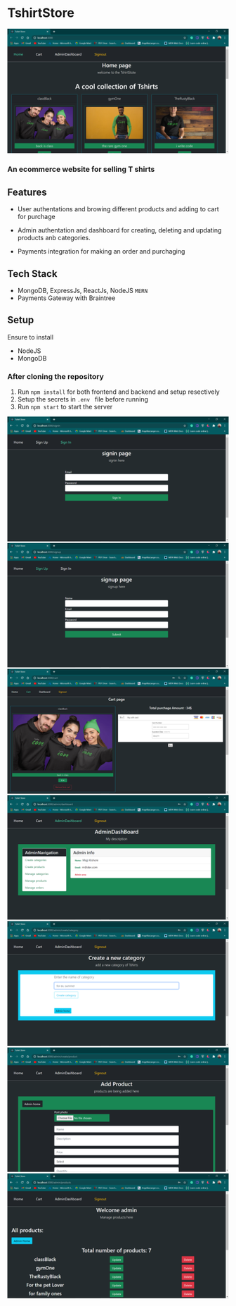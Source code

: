 # TshirtStore

 <img src="img/Screenshot (70).png" class="avatar" >

### An ecommerce website for selling T shirts

## Features

- User authentations and browing different products and adding to cart for purchage
- Admin authentation and dashboard for creating, deleting and updating products anb categories.

- Payments integration for making an order and purchaging

## Tech Stack

- MongoDB, ExpressJs, ReactJs, NodeJS `MERN`
- Payments Gateway with Braintree

## Setup

Ensure to install

- NodeJS
- MongoDB

### After cloning the repository

1.  Run `npm install` for both frontend and backend and setup resectively
2.  Setup the secrets in `.env ` file before running
3.  Run `npm start` to start the server

<img src="img/Screenshot (73).png" class="avatar" >
<img src="img/Screenshot (74).png" class="avatar" >
<img src="img/Screenshot (76).png" class="avatar" >
<img src="img/Screenshot (77).png" class="avatar" >
<img src="img/Screenshot (78).png" class="avatar" >
<img src="img/Screenshot (79).png" class="avatar" >
<img src="img/Screenshot (80).png" class="avatar" >
